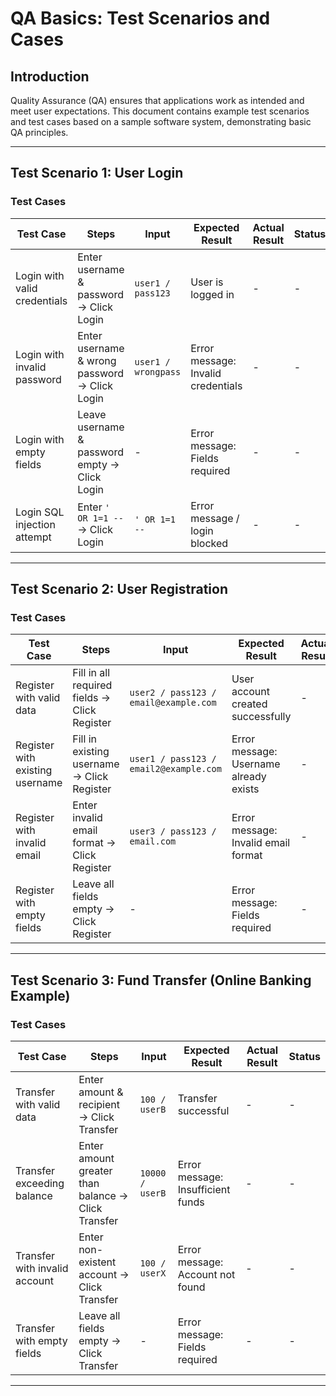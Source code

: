 # QA Basics: Test Scenarios and Cases

## Introduction

Quality Assurance (QA) ensures that applications work as intended and meet user expectations. This document contains example test scenarios and test cases based on a sample software system, demonstrating basic QA principles.

---

## Test Scenario 1: User Login

### Test Cases

| Test Case                    | Steps                                         | Input               | Expected Result                    | Actual Result | Status |
| ---------------------------- | --------------------------------------------- | ------------------- | ---------------------------------- | ------------- | ------ |
| Login with valid credentials | Enter username & password → Click Login       | `user1 / pass123`   | User is logged in                  | -             | -      |
| Login with invalid password  | Enter username & wrong password → Click Login | `user1 / wrongpass` | Error message: Invalid credentials | -             | -      |
| Login with empty fields      | Leave username & password empty → Click Login | -                   | Error message: Fields required     | -             | -      |
| Login SQL injection attempt  | Enter `' OR 1=1 --` → Click Login             | `' OR 1=1 --`       | Error message / login blocked      | -             | -      |

---

## Test Scenario 2: User Registration

### Test Cases

| Test Case                       | Steps                                        | Input                                  | Expected Result                        | Actual Result | Status |
| ------------------------------- | -------------------------------------------- | -------------------------------------- | -------------------------------------- | ------------- | ------ |
| Register with valid data        | Fill in all required fields → Click Register | `user2 / pass123 / email@example.com`  | User account created successfully      | -             | -      |
| Register with existing username | Fill in existing username → Click Register   | `user1 / pass123 / email2@example.com` | Error message: Username already exists | -             | -      |
| Register with invalid email     | Enter invalid email format → Click Register  | `user3 / pass123 / email.com`          | Error message: Invalid email format    | -             | -      |
| Register with empty fields      | Leave all fields empty → Click Register      | -                                      | Error message: Fields required         | -             | -      |

---

## Test Scenario 3: Fund Transfer (Online Banking Example)

### Test Cases

| Test Case                     | Steps                                              | Input           | Expected Result                   | Actual Result | Status |
| ----------------------------- | -------------------------------------------------- | --------------- | --------------------------------- | ------------- | ------ |
| Transfer with valid data      | Enter amount & recipient → Click Transfer          | `100 / userB`   | Transfer successful               | -             | -      |
| Transfer exceeding balance    | Enter amount greater than balance → Click Transfer | `10000 / userB` | Error message: Insufficient funds | -             | -      |
| Transfer with invalid account | Enter non-existent account → Click Transfer        | `100 / userX`   | Error message: Account not found  | -             | -      |
| Transfer with empty fields    | Leave all fields empty → Click Transfer            | -               | Error message: Fields required    | -             | -      |

---


